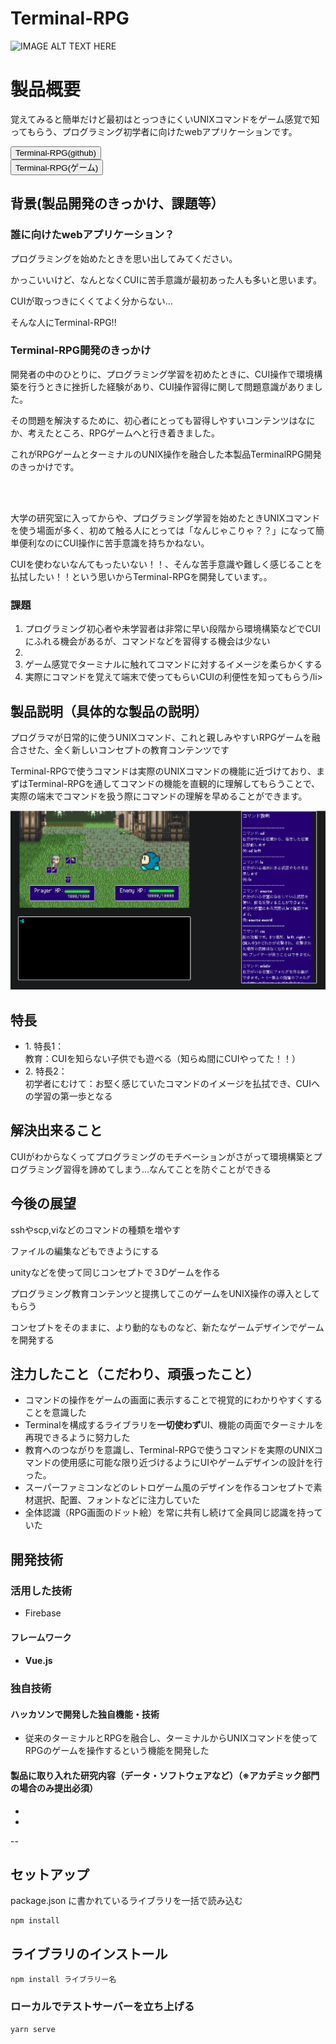 # Terminal-RPG

![IMAGE ALT TEXT HERE](https://user-images.githubusercontent.com/61449596/98368730-25ab9480-207b-11eb-9010-fbeb7486146c.png)

<h1>製品概要</h1>
    <p>覚えてみると簡単だけど最初はとっつきにくいUNIXコマンドをゲーム感覚で知ってもらう、プログラミング初学者に向けたwebアプリケーションです。</p>
<a href="https://github.com/jphacks/F_2008">
  <button type="button">Terminal-RPG(github)</button>
</a></br>
<a href="https://terminalrpg.web.app/">
  <button type="button">Terminal-RPG(ゲーム)</button>
</a>

<h2>背景(製品開発のきっかけ、課題等）</h2>
  <h3>誰に向けたwebアプリケーション？</h3>
    <p>プログラミングを始めたときを思い出してみてください。</p>
    <p>かっこいいけど、なんとなくCUIに苦手意識が最初あった人も多いと思います。</p>
    <p>CUIが取っつきにくくてよく分からない...</p>
    <p>そんな人にTerminal-RPG!!</p>
  <h3>Terminal-RPG開発のきっかけ</h3>
    <p>開発者の中のひとりに、プログラミング学習を初めたときに、CUI操作で環境構築を行うときに挫折した経験があり、CUI操作習得に関して問題意識がありました。</p>
    <p>その問題を解決するために、初心者にとっても習得しやすいコンテンツはなにか、考えたところ、RPGゲームへと行き着きました。</p>
    <p>これがRPGゲームとターミナルのUNIX操作を融合した本製品TerminalRPG開発のきっかけです。</p>
    <br>
    <br>
    <p>大学の研究室に入ってからや、プログラミング学習を始めたときUNIXコマンドを使う場面が多く、初めて触る人にとっては「なんじゃこりゃ？？」になって簡単便利なのにCUI操作に苦手意識を持ちかねない。</p>
    <p>CUIを使わないなんてもったいない！！、そんな苦手意識や難しく感じることを払拭したい！！という思いからTerminal-RPGを開発しています。。</p>
  <h3>課題</h3>
  <ol>
    <li>プログラミング初心者や未学習者は非常に早い段階から環境構築などでCUIにふれる機会があるが、コマンドなどを習得する機会は少ない</li>
    <li></li>
    <li>ゲーム感覚でターミナルに触れてコマンドに対するイメージを柔らかくする</li>
    <li>実際にコマンドを覚えて端末で使ってもらいCUIの利便性を知ってもらう/li>
  </ol>

<h2>製品説明（具体的な製品の説明）</h2>
    <p>プログラマが日常的に使うUNIXコマンド、これと親しみやすいRPGゲームを融合させた、全く新しいコンセプトの教育コンテンツです</p>
    <p>Terminal-RPGで使うコマンドは実際のUNIXコマンドの機能に近づけており、まずはTerminal-RPGを通してコマンドの機能を直観的に理解してもらうことで、実際の端末でコマンドを扱う際にコマンドの理解を早めることができます。</p>
    <img src='https://github.com/jphacks/F_2008/blob/master/preview.png'>

<h2>特長</h2>
<ul>
  <li>1. 特長1：<br>教育：CUIを知らない子供でも遊べる（知らぬ間にCUIやってた！！）</li>
    
  <li>2. 特長2：<br>初学者にむけて：お堅く感じていたコマンドのイメージを払拭でき、CUIへの学習の第一歩となる</li>
  
</ul>

<h2>解決出来ること</h2>
  <p>CUIがわからなくってプログラミングのモチベーションがさがって環境構築とプログラミング習得を諦めてしまう...なんてことを防ぐことができる</p>

<h2>今後の展望</h2>
  <p>sshやscp,viなどのコマンドの種類を増やす</p>
  <p>ファイルの編集などもできようにする</p>
  <p>unityなどを使って同じコンセプトで３Dゲームを作る</p>
  <p>プログラミング教育コンテンツと提携してこのゲームをUNIX操作の導入としてもらう</p>
  <p>コンセプトをそのままに、より動的なものなど、新たなゲームデザインでゲームを開発する</p>

<h2>注力したこと（こだわり、頑張ったこと）</h2>
<ul>
    <li>コマンドの操作をゲームの画面に表示することで視覚的にわかりやすくすることを意識した</li>
    <li>Terminalを構成するライブラリを<b>一切使わず</b>UI、機能の両面でターミナルを再現できるように努力した</li>
    <li>教育へのつながりを意識し、Terminal-RPGで使うコマンドを実際のUNIXコマンドの使用感に可能な限り近づけるようにUIやゲームデザインの設計を行った。</li>
    <li>スーパーファミコンなどのレトロゲーム風のデザインを作るコンセプトで素材選択、配置、フォントなどに注力していた</li>
    <li>全体認識（RPG画面のドット絵）を常に共有し続けて全員同じ認識を持っていた</li>
</ul>

<h2>開発技術</h2>
<h3>活用した技術</h3>
<ul>
    <li>Firebase</li>
</ul>
<h4>フレームワーク<h4>
<ul>
    <li>Vue.js</li>
</ul>
    
### 独自技術
#### ハッカソンで開発した独自機能・技術
* 従来のターミナルとRPGを融合し、ターミナルからUNIXコマンドを使ってRPGのゲームを操作するという機能を開発した

#### 製品に取り入れた研究内容（データ・ソフトウェアなど）（※アカデミック部門の場合のみ提出必須）
* 
* 

--
## セットアップ

package.json に書かれているライブラリを一括で読み込む

```
npm install
```

## ライブラリのインストール

```
npm install ライブラリー名
```

### ローカルでテストサーバーを立ち上げる

```
yarn serve
```
